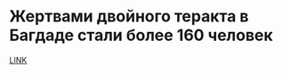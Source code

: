 # Жертвами двойного теракта в Багдаде стали более 160 человек



[LINK](https://varlamov.ru/1815436.html)